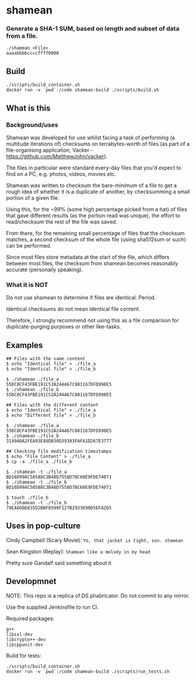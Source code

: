 
# shamean

### Generate a SHA-1 SUM, based on length and subset of data from a file.

    ./shamean <File>
    aaaabbbbccccffff0000

## Build

    ./scripts/build_container.sh
    docker run -v `pwd`:/code shamean-build ./scripts/build.sh

## What is this

### Background/uses

Shamean was developed for use whilst facing a task of performing (a multitude iterations of) checksums on terrabytes-worth of files (as part of a file-organising application, Vacker - https://github.com/MatthewJohn/vacker).

The files in particular were standard every-day files that you'd expect to find on a PC, e.g. photos, videos, movies etc.

Shamean was written to checksum the bare-minimum of a file to get a rough idea of whether it is a duplicate of another, by checksumming a small portion of a given file.

Using this, for the ~99% (some high percentage picked from a hat) of files that gave different results (as the portion read was unique), the effort to read/checksum the rest of the file was saved.

From there, for the remaining small percentage of files that the checksum matches, a second checksum of the whole file (using sha512sum or such) can be performed.

Since most files store metadata at the start of the file, which differs between most files, the checksum from shamean becomes reasonably accurate (personally speaking).


### What it is NOT

Do not use shamean to determine if files are identical. Period.

Identical checksums do not mean identical file content.

Therefore, I strongly recommend not using this as a file comparison for duplicate-purging purposes or other like-tasks.

## Examples

```
## Files with the same content
$ echo "Identical file" > ./file_a
$ echo "Identical file" > ./file_b

$ ./shamean ./file_a
55DC8CF43FBE191C52A244A67C881167DFD998E5
$ ./shamean ./file_b
55DC8CF43FBE191C52A244A67C881167DFD998E5

## Files with the different content
$ echo "Identical file" > ./file_a
$ echo "Different file" > ./file_b

$ ./shamean ./file_a
55DC8CF43FBE191C52A244A67C881167DFD998E5
$ ./shamean ./file_b
3149A0A2FEA93E88DB30D39383FAFA1D267E3777

## Checking file modification timestamps
$ echo "File Content" > ./file_a
$ cp -a ./file_a ./file_b

$ ./shamean -t ./file_a
BD16D99AC58588C3B48D7558D7BC60E9FDE74071
$ ./shamean -t ./file_b
BD16D99AC58588C3B48D7558D7BC60E9FDE74071

$ touch ./file_b
$ ./shamean -t ./file_b
79EA66DE835D2BBF8599F127B2933690D5EFA2D5
```


## Uses in pop-culture

Cindy Campbell (Scary Movie): `Yo, that jacket is tight, son. shamean`

Sean Kingston (Replay): `Shamean like a melody in my head`

Pretty sure Gandalf said something about it


## Developmnet

NOTE: This repo is a replica of DS phabricator. Do not commit to any mirror.

Use the supplied Jenkinsfile to run CI.

Required packages:

    g++
    libssl-dev
    libcrypto++-dev
    libcppunit-dev


Build for tests:

    ./scripts/build_container.sh
    docker run -v `pwd`:/code shamean-build ./scripts/run_tests.sh


